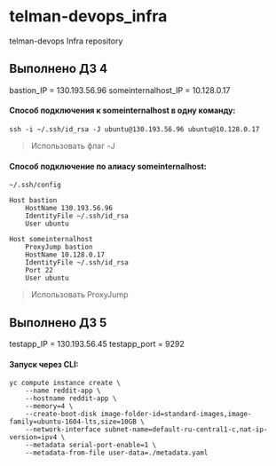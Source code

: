 # telman-devops_infra
telman-devops Infra repository

## Выполнено ДЗ 4

bastion_IP = 130.193.56.96
someinternalhost_IP = 10.128.0.17

#### Способ подключения к someinternalhost в одну команду:

```shell script
ssh -i ~/.ssh/id_rsa -J ubuntu@130.193.56.96 ubuntu@10.128.0.17
```

> Использовать флаг -J

#### Способ подключение по алиасу someinternalhost:

```
~/.ssh/config

Host bastion
	HostName 130.193.56.96
	IdentityFile ~/.ssh/id_rsa
	User ubuntu

Host someinternalhost
	ProxyJump bastion
	HostName 10.128.0.17
	IdentityFile ~/.ssh/id_rsa
	Port 22
	User ubuntu
```

> Использовать ProxyJump

## Выполнено ДЗ 5

testapp_IP = 130.193.56.45
testapp_port = 9292

#### Запуск через CLI:

```shell script
yc compute instance create \
    --name reddit-app \
    --hostname reddit-app \
    --memory=4 \
    --create-boot-disk image-folder-id=standard-images,image-family=ubuntu-1604-lts,size=10GB \
    --network-interface subnet-name=default-ru-central1-c,nat-ip-version=ipv4 \
    --metadata serial-port-enable=1 \
    --metadata-from-file user-data=./metadata.yaml
```
